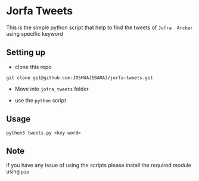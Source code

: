 # Jorfa Tweets

This is the simple python script that help to find the tweets of `Jofra  Archer` using specific keyword


## Setting up

- clone this repo


`git clone git@github.com:JOSHUAJEBARAJ/jorfa-tweets.git`

- Move into `jofra_tweets`   folder

- use the `python` script   
## Usage

```
python3 tweets.py <key-word>
```

## Note

if you have any issue of using the scripts please install the required module using `pip`